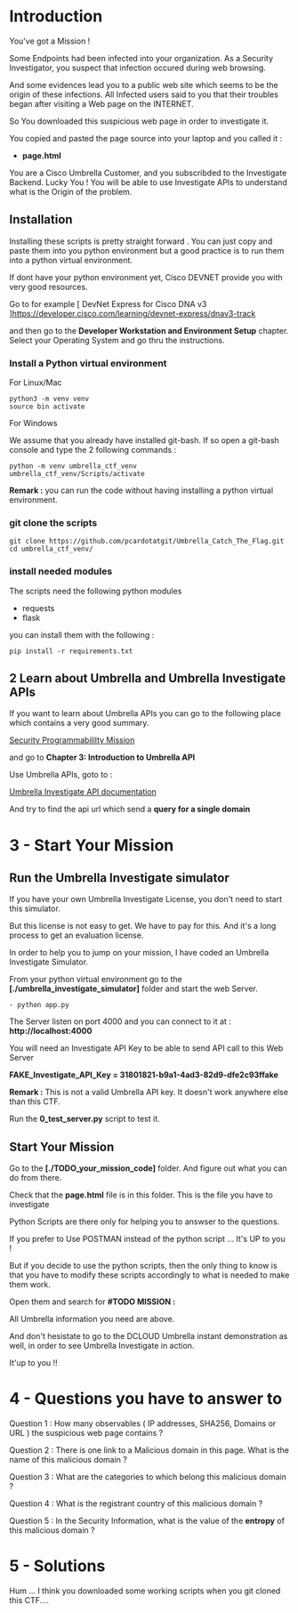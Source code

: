 # Introduction

You've got a Mission !

Some Endpoints had been infected into your organization. As a Security Investigator, you suspect that infection occured during web browsing.

And some evidences lead you to a public web site which seems to be the origin of these infections. All Infected users said to you that their troubles began after visiting a Web page on the INTERNET.

So You downloaded this suspicious web page in order to investigate it.

You copied and pasted the page source into your laptop and you called it :

- **page.html**

You are a Cisco Umbrella Customer, and you subscribded to the Investigate Backend. Lucky You !  You will be able to use Investigate APIs to understand what is the Origin of the problem.


## Installation

Installing these scripts is pretty straight forward . You can just copy  and paste them into you python environment but a good practice is to run them into a python virtual environment.

If dont have your python environment yet, Cisco DEVNET provide you with very good resources.

Go to for example [ DevNet Express for Cisco DNA v3 ]https://developer.cisco.com/learning/devnet-express/dnav3-track

and then go to the **Developer Workstation and Environment Setup** chapter.  Select your Operating System and go thru the instructions.


### Install a Python virtual environment

For Linux/Mac 

	python3 -m venv venv
	source bin activate

For Windows 
	
We assume that you already have installed git-bash.  If so open a git-bash console and type the 2 following commands :

	python -m venv umbrella_ctf_venv 
	umbrella_ctf_venv/Scripts/activate

**Remark :** you can run the code without having installing a python virtual environment.

### git clone the scripts

	git clone https://github.com/pcardotatgit/Umbrella_Catch_The_Flag.git
	cd umbrella_ctf_venv/
	
### install needed modules

The scripts need the following python modules

- requests
- flask
	
you can install them with the following  :
	
	pip install -r requirements.txt

## 2 Learn about Umbrella and Umbrella Investigate APIs

If you want to learn about Umbrella APIs you can go to the following place which contains a very good summary.

 [Security Programmabililty Mission](https://developer.cisco.com/learning/modules/threat-hunting)

and go to **Chapter 3: Introduction to Umbrella API**

Use Umbrella APIs, goto to :

[Umbrella Investigate API documentation](https://docs.umbrella.com/investigate-api/docs)


And try to find the api url which send a **query for a single domain**


# 3 - Start Your Mission


## Run the Umbrella Investigate simulator

If you have your own Umbrella Investigate License, you don't need to start this simulator.

But this license is not easy to get. We have to pay for this.  And it's a long process to get an evaluation license.

In order to help you to jump on your mission, I have coded an Umbrella Investigate Simulator. 

From your python virtual environment go to the **[./umbrella_investigate_simulator]** folder and start the web Server.

    - python app.py

The Server listen on port 4000 and you can connect to it at : **http://localhost:4000**

You will need an Investigate API Key to be able to send API call to this Web Server 

**FAKE_Investigate_API_Key = 31801821-b9a1-4ad3-82d9-dfe2c93ffake**

**Remark :** This is not a valid Umbrella API key. It doesn't work anywhere else than this CTF.

Run the **0_test_server.py** script to test it.

## Start Your Mission

Go to the **[./TODO_your_mission_code]** folder. And figure out what you can do from there.

Check that the **page.html** file is in this folder. This is the file you have to investigate

Python Scripts are there only for helping you to answser to the questions.

If you prefer to Use POSTMAN instead of the python script ... It's UP to you !

But if you decide to use the python scripts, then the only thing to know is that you have to modify these scripts accordingly to what is needed to make them work.

Open them and search for **#TODO  MISSION :**

All Umbrella information you need are above. 

And don't hesistate to go to the DCLOUD Umbrella instant demonstration as well, in order to see Umbrella Investigate in action.

It'up to you !!

# 4 - Questions you have to answer to

Question 1 : How many observables ( IP addresses, SHA256, Domains or URL ) the suspicious web page contains ?  

Question 2 : There is one link to a Malicious domain in this page.  What is the name of this malicious domain ? 

Question 3 : What are the categories to which belong this malicious domain ?

Question 4 : What is the registrant country of this malicious domain ?

Question 5 : In the Security Information, what is the value of the **entropy** of this malicious domain ?


# 5 - Solutions

Hum ... I think you downloaded some working scripts when you git cloned this CTF....
